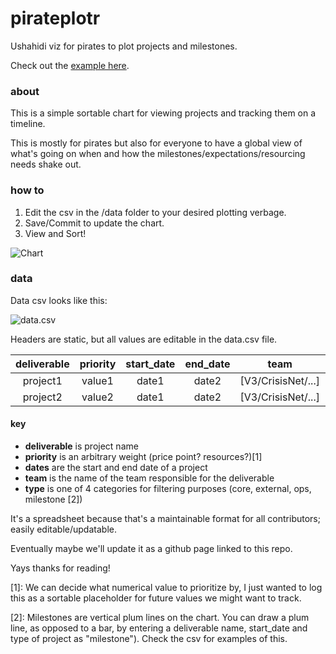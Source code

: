 pirateplotr
===========

Ushahidi viz for pirates to plot projects and milestones.  

Check out the [example here](http://auremoser.github.io/pirateplotr/).

### about
This is a simple sortable chart for viewing projects and tracking them on a timeline. 

This is mostly for pirates but also for everyone to have a global view of what's going on when and how the milestones/expectations/resourcing needs shake out.

### how to
1. Edit the csv in the /data folder to your desired plotting verbage. 
2. Save/Commit to update the chart.
3. View and Sort!

![Chart](https://raw2.github.com/auremoser/images/master/plotr.png) 

### data
Data csv looks like this:

![data.csv](https://raw2.github.com/auremoser/images/master/plotr-sheet.png)

Headers are static, but all values are editable in the data.csv file.

deliverable	| priority	| start_date	| end_date 	| team | type
:---:	| :----: 	| :--------: 	| :------: 	| :----: | :----:
project1 | value1 	| date1 		| date2 	| [V3/CrisisNet/...] | external
project2 | value2 	| date1 		| date2 	| [V3/CrisisNet/...] | core

#### key
* **deliverable** is project name
* **priority** is an arbitrary weight (price point? resources?)[1]
* **dates** are the start and end date of a project
* **team** is the name of the team responsible for the deliverable
* **type** is one of 4 categories for filtering purposes (core, external, ops, milestone [2])


It's a spreadsheet because that's a maintainable format for all contributors; easily editable/updatable.

Eventually maybe we'll update it as a github page linked to this repo.

Yays thanks for reading!

[1]: We can decide what numerical value to prioritize by, I just wanted to log this as a sortable placeholder for future values we might want to track.

[2]: Milestones are vertical plum lines on the chart. You can draw a plum line, as opposed to a bar, by entering a deliverable name, start_date and type of project as "milestone"). Check the csv for examples of this.








